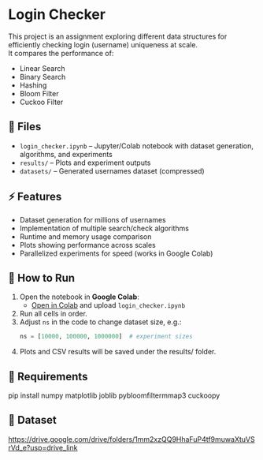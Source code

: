 # Login Checker 

This project is an assignment exploring different data structures for efficiently checking login (username) uniqueness at scale.  
It compares the performance of:
- Linear Search
- Binary Search
- Hashing
- Bloom Filter
- Cuckoo Filter

## 📂 Files
- `login_checker.ipynb` – Jupyter/Colab notebook with dataset generation, algorithms, and experiments
- `results/` – Plots and experiment outputs
- `datasets/` – Generated usernames dataset (compressed)

## ⚡ Features
- Dataset generation for millions of usernames
- Implementation of multiple search/check algorithms
- Runtime and memory usage comparison
- Plots showing performance across scales
- Parallelized experiments for speed (works in Google Colab)

## 🚀 How to Run
1. Open the notebook in **Google Colab**:
   - [Open in Colab](https://colab.research.google.com/) and upload `login_checker.ipynb`
2. Run all cells in order.
3. Adjust `ns` in the code to change dataset size, e.g.:
   ```python
   ns = [10000, 100000, 1000000]  # experiment sizes
4. Plots and CSV results will be saved under the results/ folder.


## 🧰 Requirements
pip install numpy matplotlib joblib pybloomfiltermmap3 cuckoopy

## 📁 Dataset
https://drive.google.com/drive/folders/1mm2xzQQ9HhaFuP4tf9muwaXtuVSrVd_e?usp=drive_link

